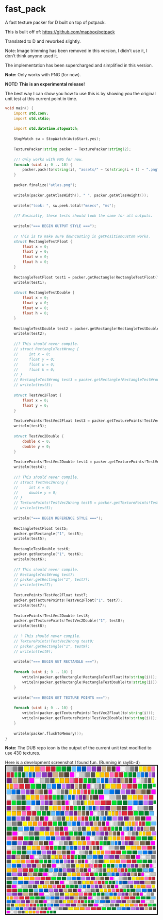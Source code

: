 # fast_pack
 A fast texture packer for D built on top of potpack.

This is built off of: https://github.com/mapbox/potpack

Translated to D and reworked slightly.

Note: Image trimming has been removed in this version, I didn't use it, I don't think anyone used it.

The implementation has been supercharged and simplified in this version.

**Note:** Only works with PNG (for now).

**NOTE: This is an experimental release!**

The best way I can show you how to use this is by showing you the original unit test at this current point in time.

```d
void main() {
    import std.conv;
    import std.stdio;

    import std.datetime.stopwatch;

    StopWatch sw = StopWatch(AutoStart.yes);

    TexturePacker!string packer = TexturePacker!string(2);

    //! Only works with PNG for now.
    foreach (uint i; 0 .. 10) {
        packer.pack(to!string(i), "assets/" ~ to!string(i + 1) ~ ".png");
    }

    packer.finalize("atlas.png");

    writeln(packer.getAtlasWidth(), " ", packer.getAtlasHeight());

    writeln("took: ", sw.peek.total!"msecs", "ms");

    //? Basically, these tests should look the same for all outputs.

    writeln("=== BEGIN OUTPUT STYLE ===");

    // This is to make sure downcasting in getPositionCustom works.
    struct RectangleTestFloat {
        float x = 0;
        float y = 0;
        float w = 0;
        float h = 0;
    }

    RectangleTestFloat test1 = packer.getRectangle!RectangleTestFloat("1");
    writeln(test1);

    struct RectangleTestDouble {
        float x = 0;
        float y = 0;
        float w = 0;
        float h = 0;
    }

    RectangleTestDouble test2 = packer.getRectangle!RectangleTestDouble("1");
    writeln(test2);

    //? This should never compile.
    // struct RectangleTestWrong {
    //     int x = 0;
    //     float y = 0;
    //     float w = 0;
    //     float h = 0;
    // }
    // RectangleTestWrong test3 = packer.getRectangle!RectangleTestWrong("1");
    // writeln(test3);

    struct TestVec2Float {
        float x = 0;
        float y = 0;
    }

    TexturePoints!TestVec2Float test3 = packer.getTexturePoints!TestVec2Float("1");
    writeln(test3);

    struct TestVec2Double {
        double x = 0;
        double y = 0;
    }

    TexturePoints!TestVec2Double test4 = packer.getTexturePoints!TestVec2Double("1");
    writeln(test4);

    //? This should never compile.
    // struct TestVec2Wrong {
    //     int x = 0;
    //     double y = 0;
    // }
    // TexturePoints!TestVec2Wrong test5 = packer.getTexturePoints!TestVec2Wrong("1");
    // writeln(test5);

    writeln("=== BEGIN REFERENCE STYLE ===");

    RectangleTestFloat test5;
    packer.getRectangle("1", test5);
    writeln(test5);

    RectangleTestDouble test6;
    packer.getRectangle("1", test6);
    writeln(test6);

    //? This should never compile.
    // RectangleTestWrong test7;
    // packer.getRectangle("1", test7);
    // writeln(test7);

    TexturePoints!TestVec2Float test7;
    packer.getTexturePoints!TestVec2Float("1", test7);
    writeln(test7);

    TexturePoints!TestVec2Double test8;
    packer.getTexturePoints!TestVec2Double("1", test8);
    writeln(test8);

    // ? This should never compile.
    // TexturePoints!TestVec2Wrong test9;
    // packer.getRectangle("1", test9);
    // writeln(test9);

    writeln("=== BEGIN GET RECTANGLE ===");

    foreach (uint i; 0 .. 10) {
        writeln(packer.getRectangle!RectangleTestFloat(to!string(i)));
        writeln(packer.getRectangle!RectangleTestDouble(to!string(i)));
    }

    writeln("=== BEGIN GET TEXTURE POINTS ===");

    foreach (uint i; 0 .. 10) {
        writeln(packer.getTexturePoints!TestVec2Float(to!string(i)));
        writeln(packer.getTexturePoints!TestVec2Double(to!string(i)));
    }

    writeln(packer.flushToMemory());
}
```

**Note:** The DUB repo icon is the output of the current unit test modified to use 430 textures.

Here is a development screenshot I found fun. (Running in raylib-d)
![nosey, eh?](https://raw.githubusercontent.com/jordan4ibanez/jordan4ibanez/refs/heads/main/images/image.png)